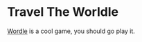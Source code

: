 # Travel The Worldle

[Wordle](https://powerlanguage.co.uk/wordle/) is a cool game, you should go play it.

